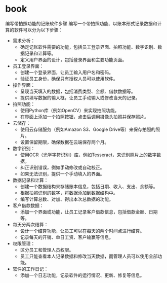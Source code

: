 # book
编写带拍照功能的记账软件步骤
编写一个带拍照功能、以账本形式记录数据和计算的软件可以分为以下步骤：
- 需求分析：
    - 确定记账软件需要的功能，包括员工登录界面、拍照功能、数字识别、数据记录和计算等。
    - 定义用户界面的设计，包括登录界面和主要功能页面。
- 员工登录界面：
    - 创建一个登录界面，让员工输入用户名和密码。
    - 验证员工身份，确保只有授权人员可以使用软件。
- 操作界面：
    - 呈现当天填入的数据，包括消费类型、金额、借款数据等。
    - 提供填写数据的输入框，让员工手动输入或修改当天的记录。
- 拍照功能：
    - 使用Python库（例如OpenCV）来实现拍照功能。
    - 在界面上添加一个拍照按钮，点击后调用摄像头拍照并保存照片。
- 云储存：
    - 使用云存储服务（例如Amazon S3、Google Drive等）来保存拍照的照片。
    - 设置保留期限，确保数据在云端保存两个月。
- 数字识别：
    - 使用OCR（光学字符识别）库，例如Tesseract，来识别照片上的数字数据。
    - 纠正识别错误，例如手动修改或自动校正。
    - 如果无法识别，提供一个手动填入的界面。
- 数据记录和计算：
    - 创建一个数据结构来存储账本信息，包括日期、收入、支出、余额等。
    - 根据拍照识别的数字，将数据添加到数据结构中。
    - 编写计算总数、对加、得出本次总数据的功能。
- 客户借款数据：
    - 添加一个界面或功能，让员工记录客户借款信息，包括借款金额、日期等。
- 每天分两次结算：
    - 设计一个结算功能，让员工可以在每天的两个时间点进行结算。
    - 记录每天的开销、单日工资、客户输赢等信息。
- 权限管理：
    - 区分员工和管理人员权限。
    - 员工只能查看本人记录数据和修改当天数据，而管理人员可以使用全部功能。
- 软件的工作日记：
    - 添加一个日志功能，记录软件的运行情况、更新、修复等信息。
